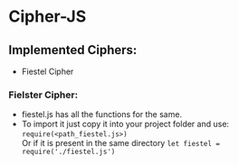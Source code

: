 # Cipher-JS

## Implemented Ciphers:
 * Fiestel Cipher

### Fielster Cipher:
 * fiestel.js has all the functions for the same.
 * To import it just copy it into your project folder and use:
 ` require(<path_fiestel.js>) ` \
 Or if it is present in the same directory
 ` let fiestel = require('./fiestel.js') `